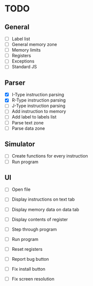 # TODO

## General
- [ ] Label list
- [ ] General memory zone
- [ ] Memory limits
- [ ] Registers
- [ ] Exceptions
- [ ] Standard JS

## Parser
- [x] I-Type instruction parsing
- [x] R-Type instruction parsing
- [ ] J-Type instruction parsing
- [ ] Add instruction to memory
- [ ] Add label to labels list
- [ ] Parse text zone
- [ ] Parse data zone

## Simulator
- [ ] Create functions for every instruction
- [ ] Run program

## UI
- [ ] Open file
- [ ] Display instructions on text tab
- [ ] Display memory data on data tab
- [ ] Display contents of register
- [ ] Step through program
- [ ] Run program
- [ ] Reset registers
- [ ] Report bug button
- [ ] Fix install button
- [ ] Fix screen resolution


